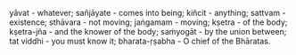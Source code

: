 yāvat - whatever; sañjāyate - comes into being; kiñcit - anything; sattvam - existence; sthāvara - not moving; jaṅgamam - moving; kṣetra - of the body; kṣetra-jña - and the knower of the body; saṁyogāt - by the union between; tat viddhi - you must know it; bharata-ṛṣabha - O chief of the Bhāratas.